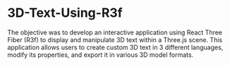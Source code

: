 # 3D-Text-Using-R3f
The objective was to develop an interactive application using React Three Fiber (R3f) to display and manipulate 3D text within a Three.js scene. This application allows users to create custom 3D text in 3 different languages, modify its properties, and export it in various 3D model formats.
